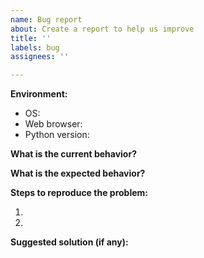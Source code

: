 ```yaml
---
name: Bug report
about: Create a report to help us improve
title: ''
labels: bug
assignees: ''

---
```


<!-- Thank you for providing a bug report! -->
<!-- ⚠ Please use provided template to avoid the issue being closed. -->
<!-- ⚠ Please provide a clear description of the issue and include screenshots as needed. -->

**Environment:**
 - OS:
 - Web browser:
 - Python version:

**What is the current behavior?**


**What is the expected behavior?**


**Steps to reproduce the problem:**

1. 
2. 

**Suggested solution (if any):**
